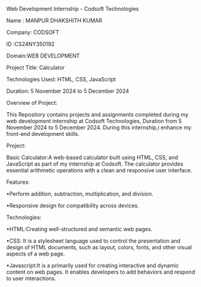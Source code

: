 Web Development Internship - Codsoft Technologies

Name : MANPUR DHAKSHITH KUMAR

Company: CODSOFT 

ID :CS24NY350192

Domain:WEB DEVELOPMENT


Project Title: Calculator

Technologies Used: HTML, CSS, JavaScript

Duration: 5 November 2024 to 5 December 2024

Overview of Project:

 This Repository contains projects and assignments completed during my web development internship at Codsoft Technologies, Duration from 5 November 2024 to 5 December 2024. During this internship,i enhance my front-end development skills.

Project:

   Basic Calculator:A web-based calculator built using HTML, CSS, and JavaScript as part of my internship at Codsoft. The calculator provides essential arithmetic operations with a clean and responsive user interface.

Features:
 
  •Perform addition, subtraction, multiplication, and division.
 
  •Responsive design for compatibility across devices.

 Technologies:
 
   •HTML:Creating well-structured and semantic web pages.
	
   •CSS: It is a stylesheet language used to control the presentation and design of HTML documents, such as layout, colors, fonts, and other visual aspects of a web page.
	
   •Javascript:It is a primarily used for creating interactive and dynamic content on web pages. It enables developers to add behaviors and  respond to user interactions.
